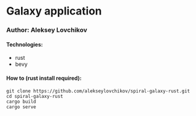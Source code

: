 # Galaxy application

### Author: Aleksey Lovchikov

#### Technologies:
- rust
- bevy

#### How to (rust install required):
```shell
git clone https://github.com/alekseylovchikov/spiral-galaxy-rust.git
cd spiral-galaxy-rust
cargo build
cargo serve
```

